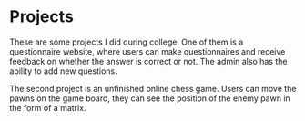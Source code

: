 # Projects
These are some projects I did during college.
One of them is a questionnaire website, where users can make questionnaires and receive feedback on whether the answer is correct or not. The admin also has the ability to add new questions.

The second project is an unfinished online chess game. Users can move the pawns on the game board, they can see the position of the enemy pawn in the form of a matrix.
